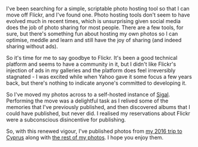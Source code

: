 <!--
.. title: Disincentives and Photo Hosting
.. slug: disincentives-and-photo-hosting
.. date: 2018-02-17 06:01:16 UTC+11:00
.. tags: Photography
.. category: 
.. link: 
.. spellcheck_exceptions: Flickr,Flickr's,scriptable
.. description: 
.. type: text
-->

I've been searching for a simple, scriptable photo hosting tool so that I can move off Flickr, and I've found one. Photo hosting tools don't seem to have evolved much in recent times, which is unsurprising given social media does the job of photo sharing for most people. There are a few tools, for sure, but there's something fun about hosting my own photos so I can optimise, meddle and learn and still have the joy of sharing (and indeed sharing without ads).

So it's time for me to say goodbye to Flickr. It's been a good technical platform and seems to have a community in it, but I didn't like Flickr's injection of ads in my galleries and the platform does feel irreversibly stagnated - I was excited while when Yahoo gave it some focus a few years back, but there's nothing to indicate anyone's committed to developing it.

So I've moved my photos across to a self-hosted instance of [Sigal](https://github.com/saimn/sigal). Performing the move was a delightful task as I relived some of the memories that I've previously published, and then discovered albums that I could have published, but never did. I realised my reservations about Flickr were a subconscious disincentive for publishing.

So, with this renewed vigour, I've published photos from [my 2016 trip to Cyprus](https://images.wordspeak.org/cyprus/) along with [the rest of my photos](https://images.wordspeak.org/). I hope you enjoy them.
